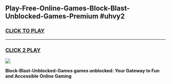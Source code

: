 
## Play-Free-Online-Games-Block-Blast-Unblocked-Games-Premium #uhvy2
<h3>
<a href="https://premium.freeplayer.one?title=Block-Blast-Unblocked-Games&ref=8M">CLICK TO PLAY</a></h3>
<hr>

<h3>
<a href="https://premium.freeplayer.one?title=Block-Blast-Unblocked-Games&ref=8M">CLICK 2 PLAY</a>
  
</h3>

<a href="https://premium.freeplayer.one?title=Block-Blast-Unblocked-Games&ref=8M"><img src="https://clearcache.store/games.png"></a>


**Block-Blast-Unblocked-Games games unblocked: Your Gateway to Fun and Accessible Online Gaming**
